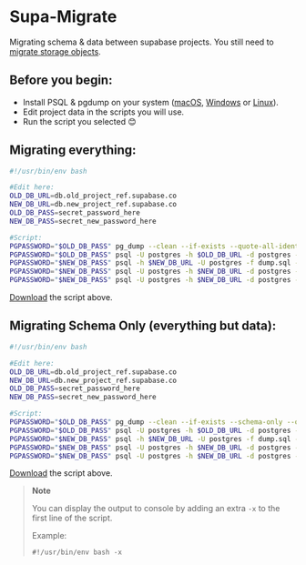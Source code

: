 # Supa-Migrate
Migrating schema &amp; data between supabase projects. You still need to [migrate storage objects](https://supabase.com/docs/guides/database#migrate-storage-objects).

## Before you begin:
 - Install PSQL & pgdump on your system ([macOS](https://stackoverflow.com/a/55564878/2188186), [Windows](https://www.enterprisedb.com/downloads/postgres-postgresql-downloads) or [Linux](https://www.postgresql.org/download/linux/ubuntu/)).
 - Edit project data in the scripts you will use. 
 - Run the script you selected 😊

## Migrating everything:
``` bash
#!/usr/bin/env bash

#Edit here:
OLD_DB_URL=db.old_project_ref.supabase.co
NEW_DB_URL=db.new_project_ref.supabase.co
OLD_DB_PASS=secret_password_here
NEW_DB_PASS=secret_new_password_here

#Script:
PGPASSWORD="$OLD_DB_PASS" pg_dump --clean --if-exists --quote-all-identifiers -h $OLD_DB_URL -U postgres > dump.sql -p 6543
PGPASSWORD="$OLD_DB_PASS" psql -U postgres -h $OLD_DB_URL -d postgres -p 6543 -c 'ALTER ROLE postgres NOSUPERUSER'
PGPASSWORD="$NEW_DB_PASS" psql -h $NEW_DB_URL -U postgres -f dump.sql -p 6543
PGPASSWORD="$NEW_DB_PASS" psql -U postgres -h $NEW_DB_URL -d postgres -p 6543 -c 'TRUNCATE storage.objects'
PGPASSWORD="$NEW_DB_PASS" psql -U postgres -h $NEW_DB_URL -d postgres -p 6543 -c 'ALTER ROLE postgres NOSUPERUSER'
```
[Download](https://raw.githubusercontent.com/mansueli/Supa-Migrate/main/migrate_project.sh) the script above.

## Migrating Schema Only (everything but data):

``` bash
#!/usr/bin/env bash

#Edit here:
OLD_DB_URL=db.old_project_ref.supabase.co
NEW_DB_URL=db.new_project_ref.supabase.co
OLD_DB_PASS=secret_password_here
NEW_DB_PASS=secret_new_password_here

#Script:
PGPASSWORD="$OLD_DB_PASS" pg_dump --clean --if-exists --schema-only --quote-all-identifiers -h $OLD_DB_URL -U postgres > dump.sql
PGPASSWORD="$OLD_DB_PASS" psql -U postgres -h $OLD_DB_URL -d postgres -p 6543 -c 'ALTER ROLE postgres NOSUPERUSER'
PGPASSWORD="$NEW_DB_PASS" psql -h $NEW_DB_URL -U postgres -f dump.sql -p 6543
PGPASSWORD="$NEW_DB_PASS" psql -U postgres -h $NEW_DB_URL -d postgres -p 6543 -c 'TRUNCATE storage.objects'
PGPASSWORD="$NEW_DB_PASS" psql -U postgres -h $NEW_DB_URL -d postgres -p 6543 -c 'ALTER ROLE postgres NOSUPERUSER'
```
[Download](https://raw.githubusercontent.com/mansueli/Supa-Migrate/main/migrate_schema.sh) the script above.

> **Note** 
>
> You can display the output to console by adding an extra `-x` to the first line of the script. 
>
> Example:
> ```
> #!/usr/bin/env bash -x
> ```
